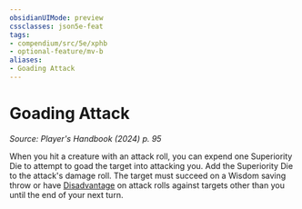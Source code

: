 ```yaml
---
obsidianUIMode: preview
cssclasses: json5e-feat
tags:
- compendium/src/5e/xphb
- optional-feature/mv-b
aliases:
- Goading Attack
---
```

# Goading Attack
*Source: Player's Handbook (2024) p. 95*  

When you hit a creature with an attack roll, you can expend one Superiority Die to attempt to goad the target into attacking you. Add the Superiority Die to the attack's damage roll. The target must succeed on a Wisdom saving throw or have [Disadvantage](/3-Mechanics/CLI/variant-rules/disadvantage-xphb.md) on attack rolls against targets other than you until the end of your next turn.